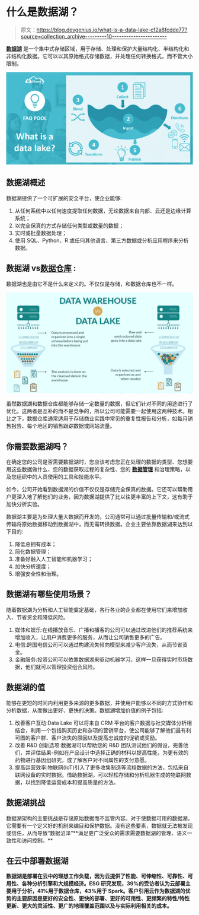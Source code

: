 # 什么是数据湖？

> 原文：<https://blog.devgenius.io/what-is-a-data-lake-cf2a8fcdde77?source=collection_archive---------10----------------------->

[**数据湖**](https://www.gudusoft.com/what-is-a-data-lake/) 是一个集中式存储区域，用于存储、处理和保护大量结构化、半结构化和非结构化数据。它可以以其原始格式存储数据，并处理任何转换格式，而不管大小限制。

![](img/c287091a195dc343c31ecc644648472a.png)

## 数据湖概述

数据湖提供了一个可扩展的安全平台，使企业能够:

1.  从任何系统中以任何速度提取任何数据，无论数据来自内部、云还是边缘计算系统；
2.  以完全保真的方式存储任何类型或数量的数据；
3.  实时或批量数据处理；
4.  使用 SQL、Python、R 或任何其他语言、第三方数据或分析应用程序来分析数据。

## **数据湖 vs**[**数据仓库**](https://www.gudusoft.com/what-is-a-data-warehouse/) **:**

数据湖也是由它不是什么来定义的。不仅仅是存储，和数据仓库也不一样。

![](img/84e96d264f146aae17a635eddf9d4111.png)

虽然数据湖和数据仓库都能够存储一定数量的数据，但它们针对不同的用途进行了优化。这两者是互补的而不是竞争的，所以公司可能需要一起使用这两种技术。相比之下，数据仓库通常适用于存储商业实践中常见的重复性报告和分析，如每月销售报告、每个地区的销售跟踪数据或网站流量。

## **你需要数据湖吗？**

在确定您的公司是否需要数据湖时，您应该考虑您正在处理的数据的类型、您想要用这些数据做什么、您的数据获取过程的复杂性、您的 [**数据管理**](https://www.gudusoft.com/what-is-metadata-management/) 和治理策略，以及您组织中的人员使用的工具和技能水平。

如今，公司开始看到数据湖的价值不仅仅是存储完全保真的数据。它还可以帮助用户更深入地了解他们的业务，因为数据湖提供了比以往更丰富的上下文，这有助于加快分析实验。

数据湖主要是为处理大量大数据而开发的，公司通常可以通过批量传输和/或流式传输将原始数据移动到数据湖中，而无需转换数据。企业主要依靠数据湖来达到以下目的:

1.  降低总拥有成本；
2.  简化数据管理；
3.  准备好融入人工智能和机器学习；
4.  加快分析速度；
5.  增强安全性和治理。

## **数据湖有哪些使用场景？**

随着数据湖为分析和人工智能奠定基础，各行各业的企业都在使用它们来增加收入、节省资金和降低风险。

1.  媒体和娱乐:在线播放音乐、广播和播客的公司可以通过改进他们的推荐系统来增加收入，让用户消费更多的服务，从而让公司销售更多的广告。
2.  电信:跨国电信公司可以通过构建流失倾向模型来减少客户流失，从而节省资金。
3.  金融服务:投资公司可以依靠数据湖来驱动机器学习，这样一旦获得实时市场数据，他们就可以管理投资组合风险。

## **数据湖的值**

能够在更短的时间内利用更多来源的更多数据，并使用户能够以不同的方式协作和分析数据，从而做出更好、更快的决策。数据湖增加价值的例子包括:

1.  改善客户互动:Data Lake 可以将来自 CRM 平台的客户数据与社交媒体分析相结合，利用一个包括购买历史和杂项的营销平台，使公司能够了解他们最有利可图的客户群、客户流失的原因以及提高忠诚度的促销或奖励。
2.  改善 R&D 创新选项:数据湖可以帮助您的 R&D 团队测试他们的假设，完善他们，并评估结果-例如在产品设计中选择正确的材料以提高性能，为更有效的药物进行基因组研究，或了解客户对不同属性的支付意愿。
3.  提高运营效率:物联网(IoT)引入了更多收集制造等流程数据的方法，包括来自联网设备的实时数据。借助数据湖，可以轻松存储和分析机器生成的物联网数据，以找到降低运营成本和提高质量的方法。

## 数据湖挑战

数据湖架构的主要挑战是存储原始数据而不监管内容。对于使数据可用的数据湖，它需要有一个定义好的机制来编目和保护数据。没有这些要素，数据就无法被发现或信任，从而导致“数据沼泽”[](https://medium.com/codex/what-is-a-data-swamp-38b1aed54dc6#:~:text=By%20definition%2C%20a%20Data%20Swamp,due%20to%20existing%20hybrid%20models.)**满足更广泛受众的需求需要数据湖的管理、语义一致性和访问控制。**

## ****在云中部署数据湖****

**数据湖是部署在云中的理想工作负载，因为云提供了性能、可伸缩性、可靠性、可用性、各种分析引擎和大规模经济。ESG 研究发现，39%的受访者认为云部署主要用于分析，41%用于数据仓库，43%用于 Spark。客户引用云作为数据湖的优势的主要原因是更好的安全性、更快的部署、更好的可用性、更频繁的特性/特性更新、更大的灵活性、更广的地理覆盖范围以及与实际利用相关的成本。**
